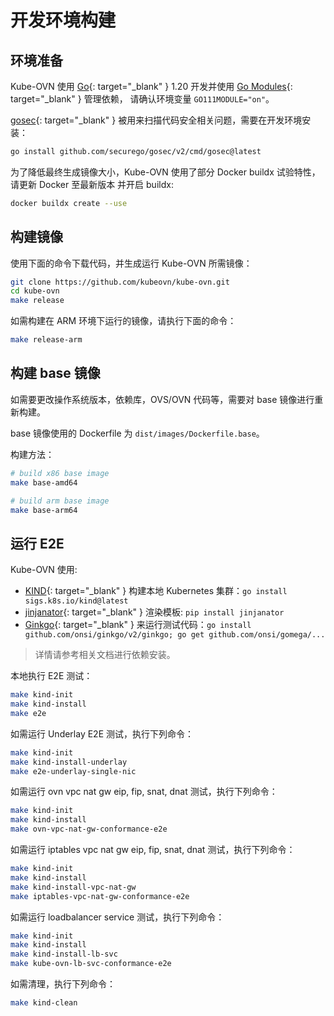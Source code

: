 # 开发环境构建

## 环境准备

Kube-OVN 使用 [Go](https://golang.org/){: target="_blank" } 1.20 开发并使用 [Go Modules](https://github.com/golang/go/wiki/Modules){: target="_blank" } 管理依赖，
请确认环境变量 `GO111MODULE="on"`。

[gosec](https://github.com/securego/gosec){: target="_blank" } 被用来扫描代码安全相关问题，需要在开发环境安装：

```bash
go install github.com/securego/gosec/v2/cmd/gosec@latest
```

为了降低最终生成镜像大小，Kube-OVN 使用了部分 Docker buildx 试验特性，请更新 Docker 至最新版本
并开启 buildx:

```bash
docker buildx create --use
```

## 构建镜像

使用下面的命令下载代码，并生成运行 Kube-OVN 所需镜像：

```bash
git clone https://github.com/kubeovn/kube-ovn.git
cd kube-ovn
make release
```

如需构建在 ARM 环境下运行的镜像，请执行下面的命令：

```bash
make release-arm
```

## 构建 base 镜像

如需要更改操作系统版本，依赖库，OVS/OVN 代码等，需要对 base 镜像进行重新构建。

base 镜像使用的 Dockerfile 为 `dist/images/Dockerfile.base`。

构建方法：

```bash
# build x86 base image
make base-amd64

# build arm base image
make base-arm64
```

## 运行 E2E

Kube-OVN 使用:
- [KIND](https://kind.sigs.k8s.io/){: target="_blank" } 构建本地 Kubernetes 集群：`go install sigs.k8s.io/kind@latest `
- [jinjanator](https://github.com/kpfleming/jinjanator){: target="_blank" } 渲染模板: `pip install jinjanator `
- [Ginkgo](https://onsi.github.io/ginkgo/){: target="_blank" } 来运行测试代码：`go install github.com/onsi/ginkgo/v2/ginkgo; go get github.com/onsi/gomega/... `

> 详情请参考相关文档进行依赖安装。

本地执行 E2E 测试：

```bash
make kind-init
make kind-install
make e2e
```

如需运行 Underlay E2E 测试，执行下列命令：

```bash
make kind-init
make kind-install-underlay
make e2e-underlay-single-nic
```

如需运行 ovn vpc nat gw eip, fip, snat, dnat 测试，执行下列命令：

```bash
make kind-init
make kind-install
make ovn-vpc-nat-gw-conformance-e2e
```

如需运行 iptables vpc nat gw eip, fip, snat, dnat 测试，执行下列命令：

```bash
make kind-init
make kind-install
make kind-install-vpc-nat-gw
make iptables-vpc-nat-gw-conformance-e2e
```

如需运行 loadbalancer service 测试，执行下列命令：

```bash
make kind-init
make kind-install
make kind-install-lb-svc
make kube-ovn-lb-svc-conformance-e2e
```

如需清理，执行下列命令：

```bash
make kind-clean
```
